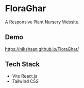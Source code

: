 
# FloraGhar

A Responsive Plant Nursery Website.


## Demo

https://nikshaan.github.io/FloraGhar/


## Tech Stack

* Vite React.js
* Tailwind CSS

